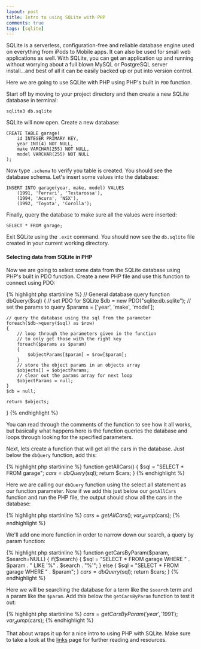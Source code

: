 ```yaml
---
layout: post
title: Intro to using SQLite with PHP
comments: true
tags: [sqlite]
---
```


SQLite is a serverless, configuration-free and reliable database engine used on
everything from iPods to Mobile apps. It can also be used for small web
applications as well. With SQLite, you can get an application up and running
without worrying about a full blown MySQL or PostgreSQL server install...and
best of all it can be easily backed up or put into version control.

Here we are going to use SQLite with PHP using PHP's built in `PDO` function.

Start off by moving to your project directory and then create a new SQLite
database in terminal:

```
sqlite3 db.sqlite
```

SQLite will now open. Create a new database:

```
CREATE TABLE garage(
	id INTEGER PRIMARY KEY,
	year INT(4) NOT NULL,
	make VARCHAR(255) NOT NULL,
	model VARCHAR(255) NOT NULL
);
```

Now type `.schema` to verify you table is created. You should see the database
schema. Let's insert some values into the database:

```
INSERT INTO garage(year, make, model) VALUES
    (1991, 'Ferrari', 'Testarossa'),
	(1994, 'Acura', 'NSX'),
	(1992, 'Toyota', 'Corolla');
```

Finally, query the database to make sure all the values were inserted:

```
SELECT * FROM garage;
```

Exit SQLite using the `.exit` command. You should now see the `db.sqlite` file
created in your current working directory.

#### Selecting data from SQLite in PHP

Now we are going to select some data from the SQLite database using PHP's built
in PDO function. Create a new PHP file and use this function to connect using
PDO:

{% highlight php startinline %}
// General database query
function dbQuery($sql)
{
	// set PDO for SQLite
	$db = new PDO("sqlite:db.sqlite");
	// set the params to query
	$params = ['year', 'make', 'model'];

	// query the database using the sql from the parameter
	foreach($db->query($sql) as $row)
	{
		// loop through the parameters given in the function
		// to only get those with the right key
		foreach($params as $param)
		{
			$objectParams[$param] = $row[$param];
		}
		// store the object params in an objects array
		$objects[] = $objectParams;
		// clear out the params array for next loop
		$objectParams = null;
	}
	$db = null;

	return $objects;
}
{% endhighlight %}

You can read through the comments of the function to see how it all works, but basically what happens
here is the function queries the database and loops through looking for the specified parameters.

Next, lets create a function that will get all the cars in the database. Just below the `dbQuery` function,
add this:

{% highlight php startinline %}
function getAllCars()
{
	$sql = "SELECT * FROM garage";
	$cars = dbQuery($sql);
	return $cars;
}
{% endhighlight %}

Here we are calling our `dbQuery` function using the select all statement as our function parameter. Now
if we add this just below our `getAllCars` function and run the PHP file, the output should show all the
cars in the database:

{% highlight php startinline %}
$cars = getAllCars();
var_dump($cars);
{% endhighlight %}

We'll add one more function in order to narrow down our search, a query by param function:

{% highlight php startinline %}
function getCarsByParam($param, $search=NULL)
{
	if($search)
	{
		$sql = "SELECT * FROM garage WHERE " . $param .  "  LIKE '%" . $search . "%'";
	}
	else
	{
		$sql = "SELECT * FROM garage WHERE " . $param";
	}
	$cars = dbQuery($sql);
	return $cars;
}
{% endhighlight %}

Here we will be searching the database for a term like the `$search` term and a param like the `$param`. Add this
below the `getCarsByParam` function to test it out:

{% highlight php startinline %}
$cars = getCarsByParam('year', '1991');
var_dump($cars);
{% endhighlight %}

That about wraps it up for a nice intro to using PHP with SQLite. Make sure to take a look at the [links](http://codoki.github.io/links/) page
for further reading and resources.
